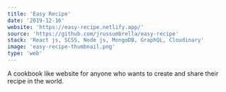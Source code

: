 ```yaml
---
title: 'Easy Recipe'
date: '2019-12-16'
website: 'https://easy-recipe.netlify.app/'
source: 'https://github.com/jrussumbrella/easy-recipe'
stack: 'React js, SCSS, Node js, MongoDB, GraphQL, Cloudinary'
image: 'easy-recipe-thumbnail.png'
type: 'web'
---
```


A cookbook like website for anyone who wants to create and share their recipe in the world.
